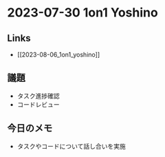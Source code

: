 # 2023-07-30 1on1 Yoshino

## Links

- [[2023-08-06_1on1_yoshino]]

## 議題

- タスク進捗確認
- コードレビュー

## 今日のメモ

- タスクやコードについて話し合いを実施